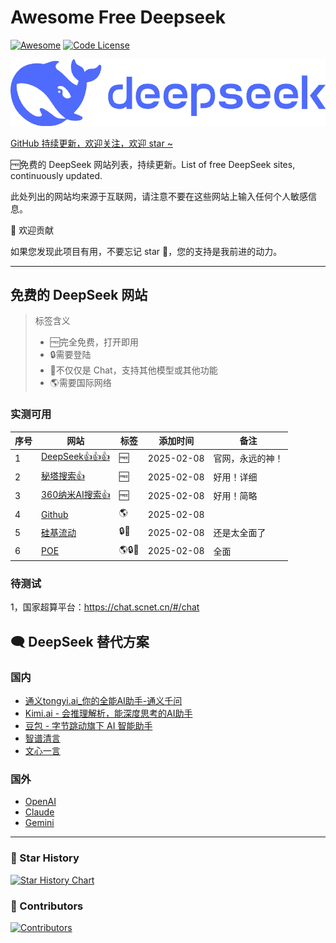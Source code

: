 # Awesome Free Deepseek

[![Awesome](https://awesome.re/badge.svg)](https://awesome.re) [![Code License](https://img.shields.io/badge/License-MIT-green.svg)](https://github.com/East196/awesome-free-deepseek/blob/main/LICENSE)

![DeepSeek](deepseek-header.webp)

[GitHub 持续更新，欢迎关注，欢迎 star ~](https://github.com/East196/awesome-free-deepseek)

🆓免费的 DeepSeek 网站列表，持续更新。List of free DeepSeek sites, continuously updated.

此处列出的网站均来源于互联网，请注意不要在这些网站上输入任何个人敏感信息。

🌈 欢迎贡献

如果您发现此项目有用，不要忘记 star 🌟，您的支持是我前进的动力。

--- 

## 免费的 DeepSeek 网站
> 标签含义
>    - 🆓完全免费，打开即用
>    - 🔒需要登陆
>    - 🧰不仅仅是 Chat，支持其他模型或其他功能
>    - 🌎需要国际网络

### 实测可用

| 序号 | 网站                                       | 标签 | 添加时间 | 备注 |
| ---- | ------------------------------------------ | ---- | -------- | ---- |
| 1    | [DeepSeek👍👍👍](https://metaso.cn)            |   🆓   |     2025-02-08     | 官网，永远的神！|
| 2    | [秘塔搜索👍](https://metaso.cn)            |   🆓   |     2025-02-08     |   好用！详细  |
| 3    | [360纳米AI搜索👍](https://www.n.cn/)       |  🆓    |     2025-02-08     |   好用！简略   |
| 4   | [Github](https://github.com/marketplace/models/azureml-deepseek/DeepSeek-R1/playground) |  🌎    |      2025-02-08    |  |
| 5    | [硅基流动](https://cloud.siliconflow.cn/i/c6dFMQLc) |   🔒🧰   |    2025-02-08      |   还是太全面了   |
| 6   | [POE](https://poe.com/DeepSeek-R1)         |    🌎🔒🧰  |      2025-02-08    | 全面 |

### 待测试
1，国家超算平台：https://chat.scnet.cn/#/chat

## 🗨️ DeepSeek 替代方案
### 国内
- [通义tongyi.ai_你的全能AI助手-通义千问](https://tongyi.aliyun.com/qianwen/ )
- [Kimi.ai - 会推理解析，能深度思考的AI助手](https://kimi.moonshot.cn/ )
- [豆包 - 字节跳动旗下 AI 智能助手](https://www.doubao.com/chat/ )
- [智谱清言](https://chatglm.cn/main/alltoolsdetail?lang=zh )
- [文心一言](https://yiyan.baidu.com/ )

### 国外
- [OpenAI](https://openai.com/ )
- [Claude](https://claude.ai/ )
- [Gemini](https://gemini.google.com/ )

---
### 🌟 Star History

[![Star History Chart](https://api.star-history.com/svg?repos=East196/awesome-free-deepseek&type=Date)](https://star-history.com/#East196/awesome-free-deepseek&Date)

### 💞 Contributors

[![Contributors](https://contrib.rocks/image?repo=East196/awesome-free-deepseek)](https://github.com/East196/awesome-free-deepseek/graphs/contributors)



